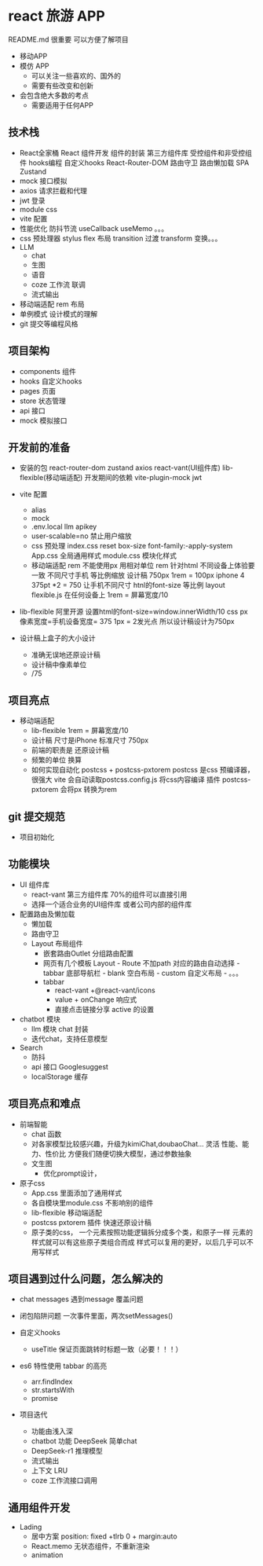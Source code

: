 # react 旅游 APP 
README.md 很重要 可以方便了解项目
- 移动APP 
- 模仿 APP
    - 可以关注一些喜欢的、国外的
    - 需要有些改变和创新
- 会包含绝大多数的考点
     - 需要适用于任何APP

## 技术栈
- React全家桶
     React 组件开发
        组件的封装 
        第三方组件库 
        受控组件和非受控组件
        hooks编程 自定义hooks
     React-Router-DOM
        路由守卫
        路由懒加载
        SPA
     Zustand
- mock 接口模拟
- axios 请求拦截和代理
- jwt 登录 
- module css
- vite 配置
- 性能优化
    防抖节流
    useCallback useMemo 。。。
- css 预处理器 stylus 
    flex 布局
    transition 过渡
    transform 变换。。。
- LLM
    - chat
    - 生图
    - 语音
    - coze 工作流 联调
    - 流式输出
- 移动端适配
    rem 布局
- 单例模式 设计模式的理解
- git 提交等编程风格 

## 项目架构
- components 组件
- hooks 自定义hooks
- pages 页面
- store 状态管理
- api 接口
- mock 模拟接口


## 开发前的准备
- 安装的包
    react-router-dom  zustand  axios
    react-vant(UI组件库) lib-flexible(移动端适配)
    开发期间的依赖
    vite-plugin-mock jwt
- vite 配置
    - alias
    - mock 
    - .env.local  llm apikey
    - user-scalable=no 禁止用户缩放
    - css 预处理
         index.css  reset
         box-size font-family:-apply-system
         App.css   全局通用样式
         module.css 模块化样式
    - 移动端适配 rem
        不能使用px  用相对单位 rem 针对html
        不同设备上体验要一致
        不同尺寸手机 等比例缩放
        设计稿 750px  1rem = 100px iphone 4 375pt *2 = 750
        让手机不同尺寸 htnl的font-size 等比例
        layout 
        flexible.js 在任何设备上
        1rem = 屏幕宽度/10
- lib-flexible
    阿里开源
    设置html的font-size=window.innerWidth/10
    css px 像素宽度=手机设备宽度= 375
    1px = 2发光点
    所以设计稿设计为750px 

- 设计稿上盒子的大小设计
    - 准确无误地还原设计稿
    - 设计稿中像素单位
    - /75 


## 项目亮点
- 移动端适配
    - lib-flexible 1rem = 屏幕宽度/10
    - 设计稿 尺寸是iPhone 标准尺寸 750px
    - 前端的职责是 还原设计稿
    - 频繁的单位 换算
    - 如何实现自动化 
        postcss + postcss-pxtorem
        postcss 是css 预编译器，很强大
        vite 会自动读取postcss.config.js 将css内容编译 
        插件 postcss-pxtorem  会将px 转换为rem
## git 提交规范
- 项目初始化
## 功能模块
- UI 组件库
    - react-vant  第三方组件库 70%的组件可以直接引用
    - 选择一个适合业务的UI组件库 或者公司内部的组件库 
- 配置路由及懒加载
    - 懒加载
    - 路由守卫
    - Layout 布局组件
        - 嵌套路由Outlet 分组路由配置
        - 网页有几个模板 Layout
              - Route 不加path 对应的路由自动选择
              - tabbar 底部导航栏
              - blank 空白布局
              - custom 自定义布局
              - 。。。
        - tabbar
            - react-vant +@react-vant/icons
            - value + onChange 响应式
            - 直接点击链接分享 active 的设置
- chatbot 模块
    - llm 模块 chat 封装
    - 迭代chat，支持任意模型 
- Search 
    - 防抖
    - api 接口
         Googlesuggest
    - localStorage 缓存
## 项目亮点和难点
- 前端智能
    - chat 函数
    - 对各家模型比较感兴趣，升级为kimiChat,doubaoChat... 灵活
       性能、能力、性价比
       方便我们随便切换大模型，通过参数抽象
    - 文生图
        - 优化prompt设计，
- 原子css
     - App.css 里面添加了通用样式
     - 各自模块里module.css 不影响别的组件
     - lib-flexible 移动端适配
     - postcss  pxtorem 插件 快速还原设计稿
     - 原子类的css，
          一个元素按照功能逻辑拆分成多个类，和原子一样
          元素的样式就可以有这些原子类组合而成
          样式可以复用的更好，以后几乎可以不用写样式 
## 项目遇到过什么问题，怎么解决的
- chat messages 遇到message 覆盖问题 
- 闭包陷阱问题
     一次事件里面，两次setMessages()

- 自定义hooks
    - useTitle 保证页面跳转时标题一致（必要！！！）

- es6 特性使用
    tabbar 的高亮
    - arr.findIndex
    - str.startsWith
    - promise

- 项目迭代
    - 功能由浅入深
    - chatbot 功能 DeepSeek 简单chat
    - DeepSeek-r1 推理模型 
    - 流式输出
    - 上下文 LRU 
    - coze 工作流接口调用 

## 通用组件开发
- Lading 
   - 居中方案
        position: fixed +tlrb 0 + margin:auto
   - React.memo 无状态组件，不重新渲染
   - animation 



